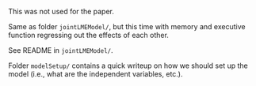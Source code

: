 This was not used for the paper.

Same as folder `jointLMEModel/`, but this time with memory and executive function regressing out the effects of each other.

See README in `jointLMEModel/`.

Folder `modelSetup/` contains a quick writeup on how we should set up the model (i.e., what are the independent variables, etc.).
